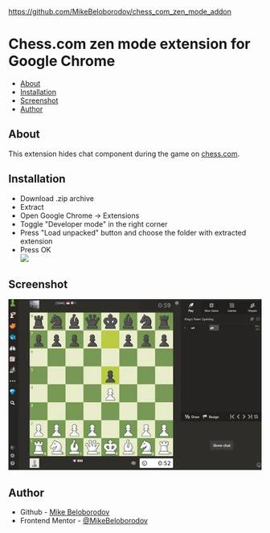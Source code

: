 https://github.com/MikeBeloborodov/chess_com_zen_mode_addon
# Chess.com zen mode extension for Google Chrome

- [About](#about)
- [Installation](#installation)
- [Screenshot](#screenshot)
- [Author](#author)

## About
This extension hides chat component during the game on [chess.com](chess.com).

## Installation

- Download .zip archive
- Extract
- Open Google Chrome -> Extensions
- Toggle "Developer mode" in the right corner
- Press "Load unpacked" button and choose the folder with extracted extension
- Press OK<br />
![](./install_screenshot.avif)

## Screenshot

![](./screenshot.webp)

## Author

- Github - [Mike Beloborodov](https://github.com/MikeBeloborodov)
- Frontend Mentor - [@MikeBeloborodov](https://www.frontendmentor.io/profile/MikeBeloborodov)